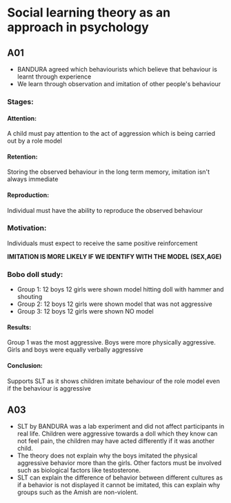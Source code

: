 # Social learning theory as an approach in psychology
## A01
- BANDURA agreed which behaviourists which believe that behaviour is learnt through experience
- We learn through observation and imitation of other people's behaviour
### Stages:
#### Attention:
A child must pay attention to the act of aggression which is being carried out by a role model

#### Retention:
Storing the observed behaviour in the long term memory, imitation isn't always immediate

#### Reproduction:
Individual must have the ability to reproduce the observed behaviour
### Motivation:
Individuals must expect to receive the same positive reinforcement

**IMITATION IS MORE LIKELY IF WE IDENTIFY WITH THE MODEL (SEX,AGE)**

### Bobo doll study:
- Group 1: 12 boys 12 girls were shown model hitting doll with hammer and shouting
- Group 2: 12 boys 12 girls were shown model that was not aggressive
- Group 3: 12 boys 12 girls were shown NO model
#### Results:
Group 1 was the most aggressive. Boys were more physically aggressive. Girls and boys were equally verbally aggressive
#### Conclusion:
Supports SLT as it shows children imitate behaviour of the role model even if the behaviour is aggressive

## A03
- SLT by BANDURA was a lab experiment and did not affect participants in real life. Children were aggressive towards a doll which they know can not feel pain, the children may have acted differently if it was another child.
- The theory does not explain why the boys imitated the physical aggressive behavior more than the girls. Other factors must be involved such as biological factors like testosterone.
- SLT can explain the difference of behavior between different cultures as if a behavior is not displayed it cannot be imitated, this can explain why groups such as the Amish are non-violent.
